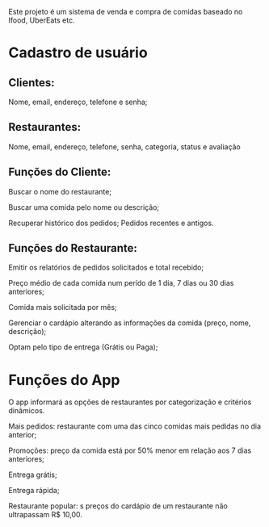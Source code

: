 <p>
  Este projeto é um sistema de venda e compra de comidas baseado no Ifood, UberEats etc. 
</p>
<p>
<h1>Cadastro de usuário</h1>

<h2>Clientes:</h2>
Nome, email, endereço, telefone e senha;
</p>
<p>
<h2>Restaurantes:</h2>
Nome, email, endereço, telefone, senha, categoria, status e avaliação
</p>
<p>
<h2>Funções do Cliente:</h2> 
Buscar o nome do restaurante;

Buscar uma comida pelo nome ou descrição;

Recuperar histórico dos pedidos;
Pedidos recentes e antigos.
</p>
<p>
<h2>Funções do Restaurante: </h2>
Emitir os relatórios de pedidos solicitados e total recebido;

Preço médio de cada comida num perído de 1 dia, 7 dias ou 30 dias anteriores;

Comida mais solicitada por mês;

Gerenciar o cardápio alterando as informações da comida (preço, nome, descrição);

Optam pelo tipo de entrega (Grátis ou Paga);
</p>
<p>
<h1>Funções do App</h1>

O app informará as opções de restaurantes por categorização e critérios dinâmicos.

Mais pedidos: restaurante com uma das cinco comidas mais pedidas no dia anterior;

Promoções: preço da comida está por 50% menor em relação aos 7 dias anteriores;

Entrega grátis;

Entrega rápida;

Restaurante popular: s preços do cardápio de um restaurante não ultrapassam R$ 10,00.
</p>
